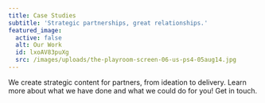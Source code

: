 ```yaml
---
title: Case Studies
subtitle: 'Strategic partnerships, great relationships.'
featured_image:
  active: false
  alt: Our Work
  id: lxoAV83puXg
  src: /images/uploads/the-playroom-screen-06-us-ps4-05aug14.jpg
---
```

We create strategic content for partners, from ideation to delivery. Learn more about what we have done and what we could do for you! Get in touch.
